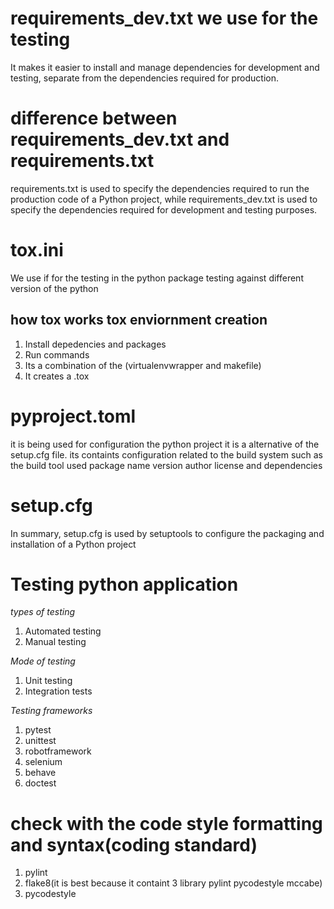 # requirements_dev.txt we use for the testing

It makes it easier to install and manage dependencies for development and testing, separate from the dependencies required for production.

# difference between requirements_dev.txt and requirements.txt

requirements.txt is used to specify the dependencies required to run the production code of a Python project, while requirements_dev.txt is used to specify the dependencies required for development and testing purposes.

# tox.ini

We use if for the testing in the python package testing against different version of the python

## how tox works tox enviornment creation

1. Install depedencies and packages
2. Run commands
3. Its a combination of the (virtualenvwrapper and makefile)
4. It creates a .tox

# pyproject.toml

it is being used for configuration the python project it is a alternative of the setup.cfg file. its containts configuration related to the build system
such as the build tool used package name version author license and dependencies

# setup.cfg

In summary, setup.cfg is used by setuptools to configure the packaging and installation of a Python project

# Testing python application

_types of testing_

1. Automated testing
2. Manual testing

_Mode of testing_

1. Unit testing
2. Integration tests

_Testing frameworks_

1. pytest
2. unittest
3. robotframework
4. selenium
5. behave
6. doctest

# check with the code style formatting and syntax(coding standard)

1. pylint
2. flake8(it is best because it containt 3 library pylint pycodestyle mccabe)
3. pycodestyle
